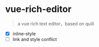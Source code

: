 # vue-rich-editor

> a vue rich text editor，based on quill

* [x] inline-style
* [ ] link and style conflict
